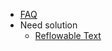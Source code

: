  - [FAQ](https://github.com/coolwanglu/pdf2htmlEX/wiki/FAQ)
 - Need solution
   * [Reflowable Text](https://github.com/coolwanglu/pdf2htmlEX/wiki/Reflowable-Text)